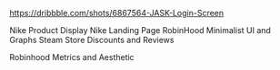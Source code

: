 https://dribbble.com/shots/6867564-JASK-Login-Screen

Nike Product Display
Nike Landing Page
RobinHood Minimalist UI and Graphs
Steam Store Discounts and Reviews

Robinhood Metrics and Aesthetic